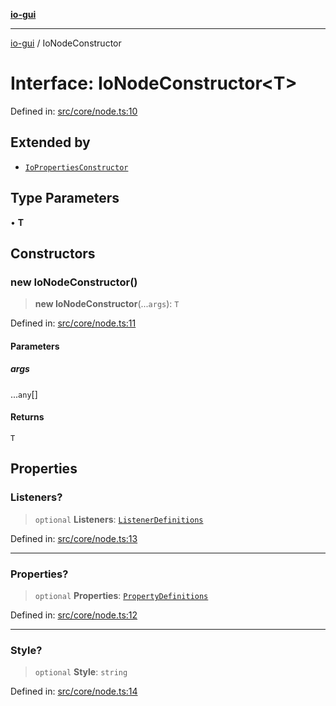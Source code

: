 [**io-gui**](../README.md)

***

[io-gui](../README.md) / IoNodeConstructor

# Interface: IoNodeConstructor\<T\>

Defined in: [src/core/node.ts:10](https://github.com/io-gui/io/blob/main/src/core/node.ts#L10)

## Extended by

- [`IoPropertiesConstructor`](IoPropertiesConstructor.md)

## Type Parameters

• **T**

## Constructors

### new IoNodeConstructor()

> **new IoNodeConstructor**(...`args`): `T`

Defined in: [src/core/node.ts:11](https://github.com/io-gui/io/blob/main/src/core/node.ts#L11)

#### Parameters

##### args

...`any`[]

#### Returns

`T`

## Properties

### Listeners?

> `optional` **Listeners**: [`ListenerDefinitions`](../type-aliases/ListenerDefinitions.md)

Defined in: [src/core/node.ts:13](https://github.com/io-gui/io/blob/main/src/core/node.ts#L13)

***

### Properties?

> `optional` **Properties**: [`PropertyDefinitions`](../type-aliases/PropertyDefinitions.md)

Defined in: [src/core/node.ts:12](https://github.com/io-gui/io/blob/main/src/core/node.ts#L12)

***

### Style?

> `optional` **Style**: `string`

Defined in: [src/core/node.ts:14](https://github.com/io-gui/io/blob/main/src/core/node.ts#L14)
